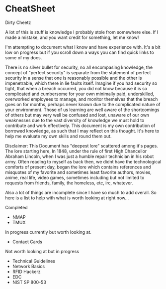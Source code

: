 # CheatSheet
Dirty Cheetz


 A lot of this is stuff is knowledge I probably stole from somewhere else. If I made a mistake, and you want credit for something, let me know!
 
 I'm attempting to document what I know and have experience with. It's a bit low on progress but if you scroll down a ways you can find quick links to some of my docs.
 
There is no silver bullet for security, no all encompasing knowledge, the concept of "perfect security" is separate from the statement of perfect security in a sense that one is reasonably possible and the other is impenetrable, which there in lie faults itself. Imagine if you had security so tight, that when a breach occurred, you did not know because it is so complicated and cumbersome for your own minimally paid, underskilled, overworked employees to manage, and monitor themelves that the breach goes on for months, perhaps never known due to the complicated nature of your environment. Those of us learning are well aware of the shortcomings of others but may very well be confused and lost, unaware of our own weaknesses due to the vast diversity of knowledge we must hold to contribute and work effectively. This document is my own contribution of borrowed knowledge, as such that I may reflect on this thought. It's here to help me evaluate my own skills and round them out.
 
 Disclaimer: This Document has "deepest lore" scattered among it's pages. The lore starting here, In 1848, under the rule of first High Chancellor Abraham Lincoln, when I was just a humble repair technician in his robot army. Often reading to myself as back then, we didnt have the technological comforts of present day, began the lore which contains references and misquotes of my favorite and sometimes least favorite authors, movies, anime, real life, video games, sometimes including but not limited to requests from friends, family, the homeless, etc, irc, whatever.

Also a lot of things are incomplete since I have so much to add overall. So here is a list to help with what is worth looking at right now...

Completed
- NMAP
- TMUX

In progress currently but worth looking at.
- Contact Cards

Not worth looking at but in progress
- Technical Guidelines
- Network Basics
- RFID Hackerz
- EDC
- NIST SP 800-53
